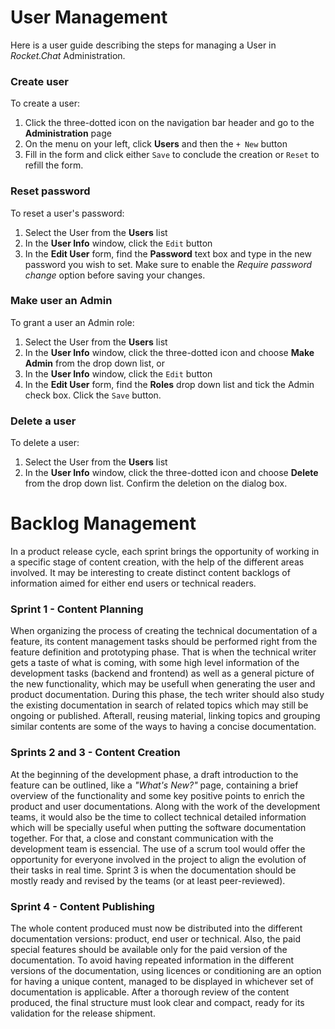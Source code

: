 # User Management
Here is a user guide describing the steps for managing a User in _Rocket.Chat_ Administration.
### Create user
To create a user:
1. Click the three-dotted icon on the navigation bar header and go to the **Administration** page
2. On the menu on your left, click **Users** and then the `+ New` button
3. Fill in the form and click either `Save` to conclude the creation or `Reset` to refill the form.
### Reset password
To reset a user's password:
1. Select the User from the **Users** list
2. In the **User Info** window, click the `Edit` button
3. In the **Edit User** form, find the **Password** text box and type in the new password you wish to set. Make sure to enable the _Require password change_ option before saving your changes.
### Make user an Admin
To grant a user an Admin role:
1. Select the User from the **Users** list
2. In the **User Info** window, click the three-dotted icon and choose **Make Admin** from the drop down list, or
3. In the **User Info** window, click the `Edit` button
3. In the **Edit User** form, find the **Roles** drop down list and tick the Admin check box. Click the `Save` button.
### Delete a user
To delete a user:
1. Select the User from the **Users** list
2. In the **User Info** window, click the three-dotted icon and choose **Delete** from the drop down list. Confirm the deletion on the dialog box.

# Backlog Management
In a product release cycle, each sprint brings the opportunity of working in a specific stage of content creation, with the help of the different areas involved. It may be interesting to create distinct content backlogs of information aimed for either end users or technical readers.

### Sprint 1 - Content Planning
When organizing the process of creating the technical documentation of a feature, its content management tasks should be performed right from the feature definition and prototyping phase.
That is when the technical writer gets a taste of what is coming, with some high level information of the development tasks (backend and frontend) as well as a general picture of the new functionality, which may be usefull when generating the user and product documentation.
During this phase, the tech writer should also study the existing documentation in search of related topics which may still be ongoing or published. Afterall, reusing material, linking topics and grouping similar contents are some of the ways to having a concise documentation.

### Sprints 2 and 3 - Content Creation
At the beginning of the development phase, a draft introduction to the feature can be outlined, like a _"What's New?"_ page, containing a brief overview of the functionality and some key positive points to enrich the product and user documentations.
Along with the work of the development teams, it would also be the time to collect technical detailed information which will be specially useful when putting the software documentation together. For that, a close and constant communication with the development team is essencial. The use of a scrum tool would offer the opportunity for everyone involved in the project to align the evolution of their tasks in real time.
Sprint 3 is when the documentation should be mostly ready and revised by the teams (or at least peer-reviewed).

### Sprint 4 - Content Publishing
The whole content produced must now be distributed into the different documentation versions: product, end user or technical. Also, the paid special features should be available only for the paid version of the documentation. To avoid having repeated information in the different versions of the documentation, using licences or conditioning are an option for having a unique content, managed to be displayed in whichever set of documentation is applicable.
After a thorough review of the content produced, the final structure must look clear and compact, ready for its validation for the release shipment.
